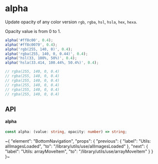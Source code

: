
# alpha

Update opacity of any color version `rgb`, `rgba`, `hsl`, `hsla`, `hex`, `hexa`.

Opacity value is from 0 to 1.

```ts
alpha('#ff8c00', 0.4);
alpha('#ff8c0070', 0.4);
alpha('rgb(255, 140, 0)', 0.4);
alpha('rgba(255, 140, 0, 0.44)', 0.4);
alpha('hsl(33, 100%, 50%)', 0.4);
alpha('hsla(33.414, 100.44%, 50.4%)', 0.4);

// rgba(255, 140, 0, 0.4)
// rgba(255, 140, 0, 0.4)
// rgba(255, 140, 0, 0.4)
// rgba(255, 140, 0, 0.4)
// rgba(255, 140, 0, 0.4)
// rgba(255, 140, 0, 0.4)
```

## API

#### alpha

```ts
const alpha: (value: string, opacity: number) => string;
```


~{
  "element": "BottomNavigation",
  "props": {
    "previous": {
      "label": "Utils: allImagesLoaded",
      "to": "/library/utils/use/allImagesLoaded"
    },
    "next": {
      "label": "Utils: arrayMoveItem",
      "to": "/library/utils/use/arrayMoveItem"
    }
  }
}~
